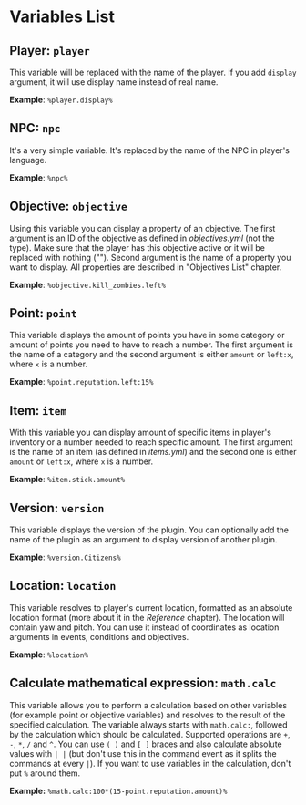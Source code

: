 # Variables List

## Player: `player`

This variable will be replaced with the name of the player. If you add `display` argument, it will use display name instead of real name.

**Example**: `%player.display%`

## NPC: `npc`

It's a very simple variable. It's replaced by the name of the NPC in player's language.

**Example**: `%npc%`

## Objective: `objective`

Using this variable you can display a property of an objective. The first argument is an ID of the objective as defined in _objectives.yml_ (not the type). Make sure that the player has this objective active or it will be replaced with nothing (""). Second argument is the name of a property you want to display. All properties are described in "Objectives List" chapter.

**Example**: `%objective.kill_zombies.left%`

## Point: `point`

This variable displays the amount of points you have in some category or amount of points you need to have to reach a number. The first argument is the name of a category and the second argument is either `amount` or `left:x`, where `x` is a number.

**Example**: `%point.reputation.left:15%`

## Item: `item`

With this variable you can display amount of specific items in player's inventory or a number needed to reach specific amount. The first argument is the name of an item (as defined in _items.yml_) and the second one is either `amount` or `left:x`, where `x` is a number.

**Example**: `%item.stick.amount%`

## Version: `version`

This variable displays the version of the plugin. You can optionally add the name of the plugin as an argument to display version of another plugin.

**Example**: `%version.Citizens%`

## Location: `location`

This variable resolves to player's current location, formatted as an absolute location format (more about it in the _Reference_ chapter). The location will contain yaw and pitch. You can use it instead of coordinates as location arguments in events, conditions and objectives.

**Example**: `%location%`

## Calculate mathematical expression: `math.calc`

This variable allows you to perform a calculation based on other variables (for example point or objective variables) and resolves to the result of the specified calculation. The variable always starts with `math.calc:`, followed by the calculation which should be calculated. Supported operations are `+`, `-`, `*`, `/` and  `^`. You can use `( )` and `[ ]` braces and also calculate absolute values with `| |` (but don't use this in the command event as it splits the commands at every `|`). If you want to use variables in the calculation, don't put `%` around them.

**Example:** `%math.calc:100*(15-point.reputation.amount)%`